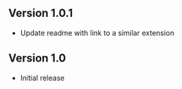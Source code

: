 ## Version 1.0.1

- Update readme with link to a similar extension

## Version 1.0

- Initial release
